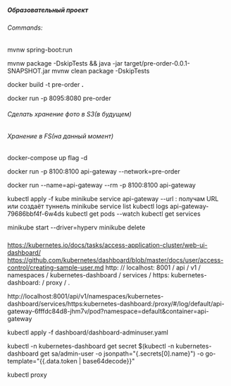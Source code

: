 ##### Образовательный проект

###### Commands:
mvnw spring-boot:run

mvnw package -DskipTests && java -jar target/pre-order-0.0.1-SNAPSHOT.jar
mvnw clean package -DskipTests

docker build -t pre-order **.**

docker run -p 8095:8080 pre-order

###### Сделать хранение фото в S3(в будущем)
###### Хранение в FS(на данный момент)

docker-compose up flag -d

docker run -p 8100:8100 api-gateway --network=pre-order

docker run --name=api-gateway --rm -p 8100:8100 api-gateway

kubectl apply -f kube
minikube service api-gateway --url : получам URL или создаёт туннель
minikube service list
kubectl logs api-gateway-79686bbf4f-6w4ds
kubectl get pods --watch
kubectl get services

minikube start --driver=hyperv
minikube delete

### 
https://kubernetes.io/docs/tasks/access-application-cluster/web-ui-dashboard/
https://github.com/kubernetes/dashboard/blob/master/docs/user/access-control/creating-sample-user.md
http: // localhost: 8001 / api / v1 / namespaces / kubernetes-dashboard / services / https: kubernetes-dashboard: / proxy / .

http://localhost:8001/api/v1/namespaces/kubernetes-dashboard/services/https:kubernetes-dashboard:/proxy/#/log/default/api-gateway-6fffdc84d8-jhm7v/pod?namespace=default&container=api-gateway

kubectl apply -f dashboard/dashboard-adminuser.yaml

kubectl -n kubernetes-dashboard get secret $(kubectl -n kubernetes-dashboard get sa/admin-user -o jsonpath="{.secrets[0].name}") -o go-template="{{.data.token | base64decode}}"

kubectl proxy
